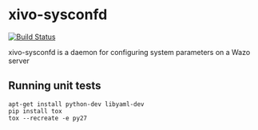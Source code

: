 xivo-sysconfd
=========
[![Build Status](https://travis-ci.org/wazo-pbx/xivo-sysconfd.png?branch=master)](https://travis-ci.org/wazo-pbx/xivo-sysconfd)

xivo-sysconfd is a daemon for configuring system parameters on a Wazo server


Running unit tests
------------------

```
apt-get install python-dev libyaml-dev
pip install tox
tox --recreate -e py27
```
